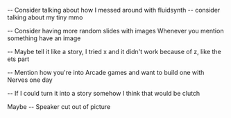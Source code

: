
-- Consider talking about how I messed around with fluidsynth
-- consider talking about my tiny mmo

-- Consider having more random slides with images
	Whenever you mention something have an image


-- Maybe tell it like a story, I tried x and it didn't work because of z, like the ets part

-- Mention how you're into Arcade games and want to build one with Nerves one day

-- If I could turn it into a story somehow I think that would be clutch


Maybe
-- Speaker cut out of picture
